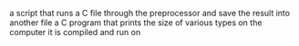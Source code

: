 a script that runs a C file through the preprocessor and save the result into another file
a C program that prints the size of various types on the computer it is compiled and run on
